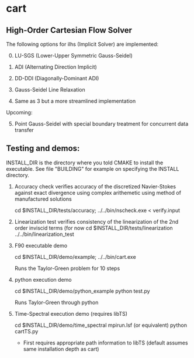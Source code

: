 cart
====

High-Order Cartesian Flow Solver
----
The following options for ilhs (Implicit Solver) are implemented:
   
0) LU-SGS (Lower-Upper Symmetric Gauss-Seidel)

1) ADI (Alternating Direction Implicit)

2) DD-DDI (Diagonally-Dominant ADI)

3) Gauss-Seidel Line Relaxation

4) Same as 3 but a more streamlined implementation

Upcoming:

5) Point Gauss-Seidel with special boundary treatment for concurrent	data transfer

Testing and demos:
-----------------
INSTALL_DIR is the directory where you told CMAKE to install the
executable. See file "BUILDING" for  example on specifying the
INSTALL directory. 

1. Accuracy check
   verifies accuracy of the discretized Navier-Stokes 
   against exact divergence using complex arithemetic using 
   method of manufactured solutions

   cd $INSTALL_DIR/tests/accuracy;
   ../../bin/nscheck.exe < verify.input

2. Linearization test
   verifies consistency of the linearization of the 2nd order inviscid terms (for now
   cd $INSTALL_DIR/tests/linearization
   ../../bin/linearization_test 

3. F90 executable demo

   cd $INSTALL_DIR/demo/example;
   ../../bin/cart.exe

   Runs the Taylor-Green problem for 10 steps

4. python execution demo

   cd $INSTALL_DIR/demo/python_example
   python test.py
    
   Runs Taylor-Green through python

5. Time-Spectral execution demo (requires libTS)

   cd $INSTALL_DIR/demo/time_spectral
   mpirun.lsf (or equivalent) python cartTS.py

   * First requires appropriate path information to libTS (default assumes same installation depth as cart)